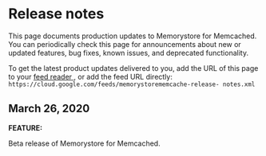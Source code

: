 #  Release notes

This page documents production updates to Memorystore for Memcached. You can
periodically check this page for announcements about new or updated features,
bug fixes, known issues, and deprecated functionality.

To get the latest product updates delivered to you, add the URL of this page
to your [ feed reader
](https://wikipedia.org/wiki/Comparison_of_feed_aggregators) , or add the feed
URL directly: ` https://cloud.google.com/feeds/memorystorememcache-release-
notes.xml `

##  March 26, 2020

**FEATURE:**

Beta release of Memorystore for Memcached.

